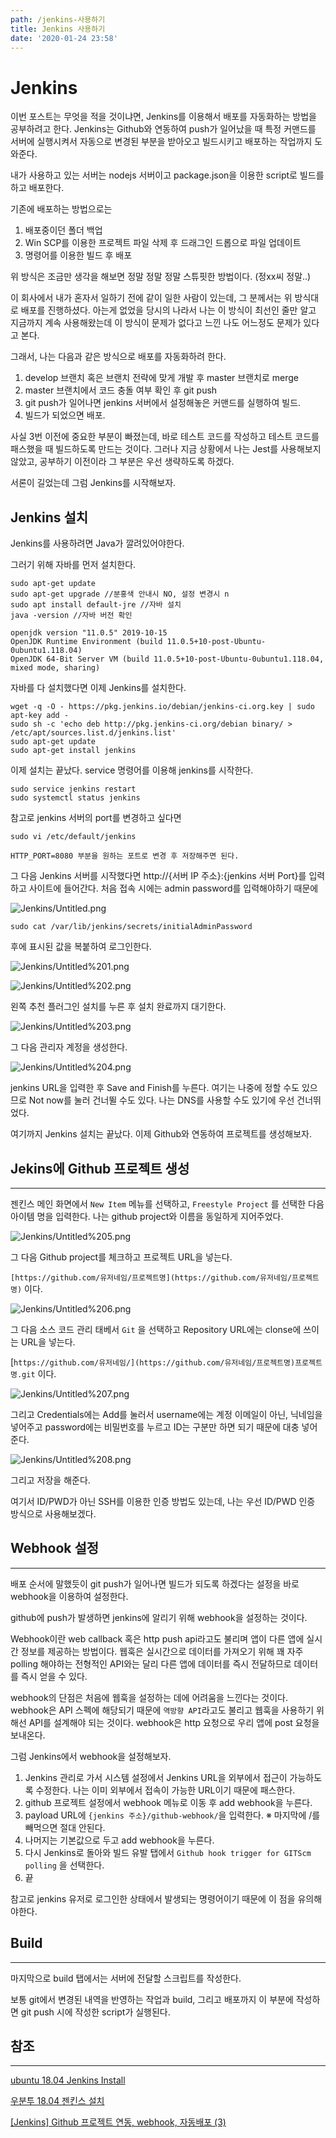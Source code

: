 ```yaml
---
path: /jenkins-사용하기
title: Jenkins 사용하기
date: '2020-01-24 23:58'
---
```


# Jenkins

이번 포스트는 무엇을 적을 것이냐면, Jenkins를 이용해서 배포를 자동화하는 방법을 공부하려고 한다. Jenkins는 Github와 연동하여 push가 일어났을 때 특정 커맨드를 서버에 실행시켜서 자동으로 변경된 부분을 받아오고 빌드시키고 배포하는 작업까지 도와준다.

내가 사용하고 있는 서버는 nodejs 서버이고 package.json을 이용한 script로 빌드를하고 배포한다.

기존에 배포하는 방법으로는

1. 배포중이던 폴더 백업
2. Win SCP를 이용한 프로젝트 파일 삭제 후 드래그인 드롭으로 파일 업데이트
3. 명령어를 이용한 빌드 후 배포

위 방식은 조금만 생각을 해보면 정말 정말 정말 스튜핏한 방법이다. (정xx씨 정말..)

이 회사에서 내가 혼자서 일하기 전에 같이 일한 사람이 있는데, 그 분께서는 위 방식대로 배포를 진행하셨다. 아는게 없었을 당시의 나라서 나는 이 방식이 최선인 줄만 알고 지금까지 계속 사용해왔는데 이 방식이 문제가 없다고 느낀 나도 어느정도 문제가 있다고 본다.

그래서, 나는 다음과 같은 방식으로 배포를 자동화하려 한다.

1. develop 브랜치 혹은 브랜치 전략에 맞게 개발 후 master 브랜치로 merge
2. master 브랜치에서 코드 충돌 여부 확인 후 git push
3. git push가 일어나면 jenkins 서버에서 설정해놓은 커맨드를 실행하여 빌드.
4. 빌드가 되었으면 배포.

사실 3번 이전에 중요한 부분이 빠졌는데, 바로 테스트 코드를 작성하고 테스트 코드를 패스했을 때 빌드하도록 만드는 것이다. 그러나 지금 상황에서 나는 Jest를 사용해보지 않았고, 공부하기 이전이라 그 부분은 우선 생략하도록 하겠다.

서론이 길었는데 그럼 Jenkins를 시작해보자.

## Jenkins 설치

Jenkins를 사용하려면 Java가 깔려있어야한다.

그러기 위해 자바를 먼저 설치한다.

    sudo apt-get update
    sudo apt-get upgrade //분홍색 안내시 NO, 설정 변경시 n
    sudo apt install default-jre //자바 설치
    java -version //자바 버전 확인

    openjdk version "11.0.5" 2019-10-15
    OpenJDK Runtime Environment (build 11.0.5+10-post-Ubuntu-0ubuntu1.118.04)
    OpenJDK 64-Bit Server VM (build 11.0.5+10-post-Ubuntu-0ubuntu1.118.04, mixed mode, sharing)

자바를 다 설치했다면 이제 Jenkins를 설치한다.

    wget -q -O - https://pkg.jenkins.io/debian/jenkins-ci.org.key | sudo apt-key add -
    sudo sh -c 'echo deb http://pkg.jenkins-ci.org/debian binary/ > /etc/apt/sources.list.d/jenkins.list'
    sudo apt-get update
    sudo apt-get install jenkins

이제 설치는 끝났다. service 명령어를 이용해 jenkins를 시작한다.

    sudo service jenkins restart
    sudo systemctl status jenkins

참고로 jenkins 서버의 port를 변경하고 싶다면

    sudo vi /etc/default/jenkins

    HTTP_PORT=8080 부분을 원하는 포트로 변경 후 저장해주면 된다.

그 다음 Jenkins 서버를 시작했다면 http://{서버 IP 주소}:{jenkins 서버 Port}를 입력하고 사이트에 들어간다. 처음 접속 시에는 admin password를 입력해야하기 때문에

![Jenkins/Untitled.png](Jenkins/Untitled.png)

    sudo cat /var/lib/jenkins/secrets/initialAdminPassword

후에 표시된 값을 복붙하여 로그인한다.

![Jenkins/Untitled%201.png](Jenkins/Untitled%201.png)

![Jenkins/Untitled%202.png](Jenkins/Untitled%202.png)

왼쪽 추천 플러그인 설치를 누른 후 설치 완료까지 대기한다.

![Jenkins/Untitled%203.png](Jenkins/Untitled%203.png)

그 다음 관리자 계정을 생성한다.

![Jenkins/Untitled%204.png](Jenkins/Untitled%204.png)

jenkins URL을 입력한 후 Save and Finish를 누른다. 여기는 나중에 정할 수도 있으므로 Not now를 눌러 건너뛸 수도 있다. 나는 DNS를 사용할 수도 있기에 우선 건너뛰었다.

여기까지 Jenkins 설치는 끝났다. 이제 Github와 연동하여 프로젝트를 생성해보자.

## Jekins에 Github 프로젝트 생성

---

젠킨스 메인 화면에서 `New Item` 메뉴를 선택하고, `Freestyle Project` 를 선택한 다음 아이템 명을 입력한다. 나는 github project와 이름을 동일하게 지어주었다.

![Jenkins/Untitled%205.png](Jenkins/Untitled%205.png)

그 다음 Github project를 체크하고 프로젝트 URL을 넣는다.

`[https://github.com/유저네임/프로젝트명](https://github.com/유저네임/프로젝트명)` 이다.

![Jenkins/Untitled%206.png](Jenkins/Untitled%206.png)

그 다음 소스 코드 관리 태베서 `Git` 을 선택하고 Repository URL에는 clonse에 쓰이는 URL을 넣는다.

[`https://github.com/유저네임/](https://github.com/유저네임/프로젝트명)프로젝트명.git` 이다.

![Jenkins/Untitled%207.png](Jenkins/Untitled%207.png)

그리고 Credentials에는 Add를 눌러서 username에는 계정 이메일이 아닌, 닉네임을 넣어주고 password에는 비밀번호를 누르고 ID는 구분만 하면 되기 때문에 대충 넣어준다.

![Jenkins/Untitled%208.png](Jenkins/Untitled%208.png)

그리고 저장을 해준다.

여기서 ID/PWD가 아닌 SSH를 이용한 인증 방법도 있는데, 나는 우선 ID/PWD 인증 방식으로 사용해보겠다.

## Webhook 설정

---

배포 순서에 말했듯이 git push가 일어나면 빌드가 되도록 하겠다는 설정을 바로 webhook을 이용하여 설정한다.

github에 push가 발생하면 jenkins에 알리기 위해 webhook을 설정하는 것이다.

Webhook이란 web callback 혹은 http push api라고도 불리며 앱이 다른 앱에 실시간 정보를 제공하는 방법이다. 웹훅은 실시간으로 데이터를 가져오기 위해 꽤 자주 polling 해야하는 전형적인 API와는 달리 다른 앱에 데이터를 즉시 전달하므로 데이터를 즉시 얻을 수 있다.

webhook의 단점은 처음에 웹훅을 설정하는 데에 어려움을 느낀다는 것이다. webhook은 API 스펙에 해당되기 때문에 `역방향 API`라고도 불리고 웹훅을 사용하기 위해선 API를 설계해야 되는 것이다. webhook은 http 요청으로 우리 앱에 post 요청을 보내온다.

그럼 Jenkins에서 webhook을 설정해보자.

1. Jenkins 관리로 가서 시스템 설정에서 Jenkins URL을 외부에서 접근이 가능하도록 수정한다. 나는 이미 외부에서 접속이 가능한 URL이기 때문에 패스한다.
2. github 프로젝트 설정에서 webhook 메뉴로 이동 후 add webhook을 누른다.
3. payload URL에 `{jenkins 주소}/github-webhook/`을 입력한다.
   ※ 마지막에 /를 빼먹으면 절대 안된다.
4. 나머지는 기본값으로 두고 add webhook을 누른다.
5. 다시 Jenkins로 돌아와 빌드 유발 탭에서 `Github hook trigger for GITScm polling` 을 선택한다.
6. 끝

참고로 jenkins 유저로 로그인한 상태에서 발생되는 명령어이기 때문에 이 점을 유의해야한다.

## Build

---

마지막으로 build 탭에서는 서버에 전달할 스크립트를 작성한다.

보통 git에서 변경된 내역을 반영하는 작업과 build, 그리고 배포까지 이 부분에 작성하면 git push 시에 작성한 script가 실행된다.

## 참조

---

[ubuntu 18.04 Jenkins Install](https://newtoynt.tistory.com/entry/ubuntu-1804-Jenkins-Install)

[우분투 18.04 젠킨스 설치](https://softwaree.tistory.com/61)

[[Jenkins] Github 프로젝트 연동, webhook, 자동배포 (3)](https://kutar37.tistory.com/entry/Jenkins-Github-%EC%97%B0%EB%8F%99-%EC%9E%90%EB%8F%99%EB%B0%B0%ED%8F%AC-3)
